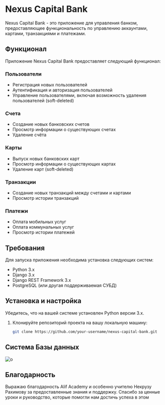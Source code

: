 # Nexus Capital Bank

Nexus Capital Bank - это приложение для управления банком, предоставляющее функциональность по управлению аккаунтами, картами, транзакциями и платежами.

## Функционал

Приложение Nexus Capital Bank предоставляет следующий функционал:

### Пользователи

- Регистрация новых пользователей
- Аутентификация и авторизация пользователей
- Управление пользователями, включая возможность удаления пользователей (soft-deleted)

### Cчета

- Создание новых банковских счетов
- Просмотр информации о существующих счетах
- Удаление счёта

### Карты

- Выпуск новых банковских карт
- Просмотр информации о существующих картах
- Удаление карт (soft-deleted)

### Транзакции

- Создание новых транзакций между счетами и картами
- Просмотр истории транзакций

### Платежи

- Оплата мобильных услуг
- Оплата коммунальных услуг
- Просмотр истории платежей

## Требования

Для запуска приложения необходима установка следующих систем:

- Python 3.x
- Django 3.x
- Django REST Framework 3.x
- PostgreSQL (или другая поддерживаемая СУБД)

## Установка и настройка

Убедитесь, что на вашей системе установлен Python версии 3.x.

1. Клонируйте репозиторий проекта на вашу локальную машину:
   ```bash
   git clone https://github.com/your-username/nexus-capital-bank.git

## Cистема Базы данных 
   ![о](bd.png)
   
## Благодарность 

Выражаю благодарность Alif Academy и особенно учителю Некрузу Рахимову за предоставленные знания и поддержку. 
Спасибо за ценные уроки и руководство, которые помогли нам достичь успеха в этом
